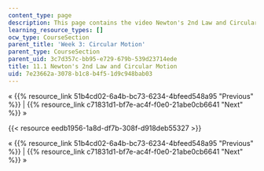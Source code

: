 ```yaml
---
content_type: page
description: This page contains the video Newton's 2nd Law and Circular Motion.
learning_resource_types: []
ocw_type: CourseSection
parent_title: 'Week 3: Circular Motion'
parent_type: CourseSection
parent_uid: 3c7d357c-bb95-e729-679b-539d23714ede
title: 11.1 Newton's 2nd Law and Circular Motion
uid: 7e23662a-3078-b1c8-b4f5-1d9c948bab03
---
```


« {{% resource_link 51b4cd02-6a4b-bc73-6234-4bfeed548a95 "Previous" %}} | {{% resource_link c71831d1-bf7e-ac4f-f0e0-21abe0cb6641 "Next" %}} »

{{< resource eedb1956-1a8d-df7b-308f-d918deb55327 >}}

« {{% resource_link 51b4cd02-6a4b-bc73-6234-4bfeed548a95 "Previous" %}} | {{% resource_link c71831d1-bf7e-ac4f-f0e0-21abe0cb6641 "Next" %}} »